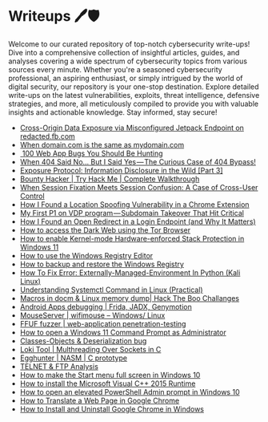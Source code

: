 # Writeups 🖊️🛡️
Welcome to our curated repository of top-notch cybersecurity write-ups! Dive into a comprehensive collection of insightful articles, guides, and analyses covering a wide spectrum of cybersecurity topics from various sources every minute. Whether you're a seasoned cybersecurity professional, an aspiring enthusiast, or simply intrigued by the world of digital security, our repository is your one-stop destination. Explore detailed write-ups on the latest vulnerabilities, exploits, threat intelligence, defensive strategies, and more, all meticulously compiled to provide you with valuable insights and actionable knowledge. Stay informed, stay secure!
<!-- WRITEUPS:START -->
- [Cross-Origin Data Exposure via Misconfigured Jetpack Endpoint on redacted.fb.com](https://medium.com/@gourisankara357/cross-origin-data-exposure-via-misconfigured-jetpack-endpoint-on-redacted-fb-com-252f281ce74f?source=rss------bug_bounty_writeup-5)
- [When domain.com is the same as mydomain.com](https://medium.com/@yppip/when-domain-com-is-the-same-as-mydomain-com-177029a1593b?source=rss------bug_bounty_writeup-5)
- [️ 100 Web App Bugs You Should Be Hunting](https://infosecwriteups.com/100-web-app-bugs-you-should-be-hunting-6295f78d6880?source=rss------bug_bounty_writeup-5)
- [When 404 Said No… But I Said Yes — The Curious Case of 404 Bypass!](https://infosecwriteups.com/when-404-said-no-but-i-said-yes-the-curious-case-of-404-bypass-0da929caab51?source=rss------bug_bounty_writeup-5)
- [Exposure Protocol: Information Disclosure in the Wild [Part 3]](https://infosecwriteups.com/exposure-protocol-information-disclosure-in-the-wild-part-3-2bea07098768?source=rss------bug_bounty_writeup-5)
- [Bounty Hacker | Try Hack Me | Complete Walkthrough](https://medium.com/@avrodipjoy/bounty-hacker-try-hack-me-complete-walkthrough-1930650a0d0d?source=rss------bug_bounty_writeup-5)
- [When Session Fixation Meets Session Confusion: A Case of Cross-User Control](https://infosecwriteups.com/when-session-fixation-meets-session-confusion-a-case-of-cross-user-control-bb2cd0d478e8?source=rss------bug_bounty_writeup-5)
- [How I Found a Location Spoofing Vulnerability in a Chrome Extension](https://medium.com/@FufuFaf1/how-i-found-a-location-spoofing-vulnerability-in-a-chrome-extension-6b53c56548ad?source=rss------bug_bounty_writeup-5)
- [My First P1 on VDP program — Subdomain Takeover That Hit Critical](https://ousski.medium.com/my-first-p1-on-vdp-program-subdomain-takeover-that-hit-critical-c043565eb469?source=rss------bug_bounty_writeup-5)
- [How I Found an Open Redirect in a Login Endpoint &lpar;and Why It Matters&rpar;](https://medium.com/@TakiasSec/how-i-found-an-open-redirect-in-a-login-endpoint-and-why-it-matters-49afaf7109df?source=rss------bug_bounty_writeup-5)
- [How to access the Dark Web using the Tor Browser](https://www.bleepingcomputer.com/tutorials/how-to-access-the-dark-web-using-the-tor-browser/)
- [How to enable Kernel-mode Hardware-enforced Stack Protection in Windows 11](https://www.bleepingcomputer.com/tutorials/how-to-enable-kernel-mode-hardware-enforced-stack-protection-in-windows-11/)
- [How to use the Windows Registry Editor](https://www.bleepingcomputer.com/tutorials/how-to-use-the-windows-registry-editor/)
- [How to backup and restore the Windows Registry](https://www.bleepingcomputer.com/tutorials/how-to-backup-and-restore-the-windows-registry/)
- [How To Fix Error: Externally-Managed-Environment In Python &lpar;Kali Linux&rpar;](https://technicalnavigator.in/how-to-fix-error-externally-managed-environment-in-python-kali-linux/)
- [Understanding Systemctl Command in Linux &lpar;Practical&rpar;](https://technicalnavigator.in/understanding-systemctl-command-in-linux-practical/)
- [Macros in docm &amp; Linux memory dump| Hack The Boo  Challanges](https://technicalnavigator.in/macros-in-docm-linux-memory-dump-hack-the-boo-challanges/)
- [Android Apps debugging |  Frida, JADX, Genymotion](https://technicalnavigator.in/android-apps-debugging-frida-jadx-genymotion/)
- [MouseServer | wifimouse – Windows/ Linux](https://technicalnavigator.in/mouseserver-wifimouse-windows-linux/)
- [FFUF fuzzer | web-application penetration-testing](https://technicalnavigator.in/ffuf-fuzzer-web-application-penetration-testing/)
- [How to open a Windows 11 Command Prompt as Administrator](https://www.bleepingcomputer.com/tutorials/how-to-open-a-windows-11-command-prompt-as-administrator/)
- [Classes-Objects &amp; Deserialization bug](https://technicalnavigator.in/classes-objects-deserialization-bug/)
- [Loki Tool | Multhreading Over Sockets in C](https://technicalnavigator.in/loki-tool-multhreading-over-sockets-in-c/)
- [Egghunter | NASM | C prototype](https://technicalnavigator.in/egghunter-nasm-c-prototype/)
- [TELNET &amp; FTP Analysis](https://technicalnavigator.in/telnet-ftp-analysis/)
- [How to make the Start menu full screen in Windows 10](https://www.bleepingcomputer.com/tutorials/how-to-make-the-start-menu-full-screen-in-windows-10/)
- [How to install the Microsoft Visual C++ 2015 Runtime](https://www.bleepingcomputer.com/tutorials/how-to-install-the-microsoft-visual-c-2015-runtime/)
- [How to open an elevated PowerShell Admin prompt in Windows 10](https://www.bleepingcomputer.com/tutorials/how-to-open-an-elevated-powershell-admin-prompt-in-windows-10/)
- [How to Translate a Web Page in Google Chrome](https://www.bleepingcomputer.com/tutorials/how-to-translate-a-web-page-in-google-chrome/)
- [How to Install and Uninstall Google Chrome in Windows](https://www.bleepingcomputer.com/tutorials/how-to-install-and-uninstall-google-chrome-in-windows/)
<!-- WRITEUPS:END -->

